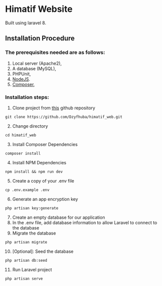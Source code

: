 # Himatif Website
Built using laravel 8.
## Installation Procedure
### The prerequisites needed are as follows:
1. Local server (Apache2),
2. A database (MySQL),
3. PHPUnit,
4. [NodeJS](https://nodejs.org/).
5. [Composer](https://getcomposer.org/),
### Installation steps:
1. Clone project from [this](https://github.com/Dzyfhuba/himatif_web.git) github repository
```shell
git clone https://github.com/Dzyfhuba/himatif_web.git
```
2. Change directory
```shell
cd himatif_web
```
3. Install Composer Dependencies
```shell
composer install
```
4. Install NPM Dependencies
```shell
npm install && npm run dev
```
5. Create a copy of your .env file
```shell
cp .env.example .env
```
6. Generate an app encryption key
```shell
php artisan key:generate
```
7. Create an empty database for our application
8. In the .env file, add database information to allow Laravel to connect to the database
9. Migrate the database
```shell
php artisan migrate
```
10. [Optional]: Seed the database
```shell
php artisan db:seed
```
11. Run Laravel project
```shell
php artisan serve
```
